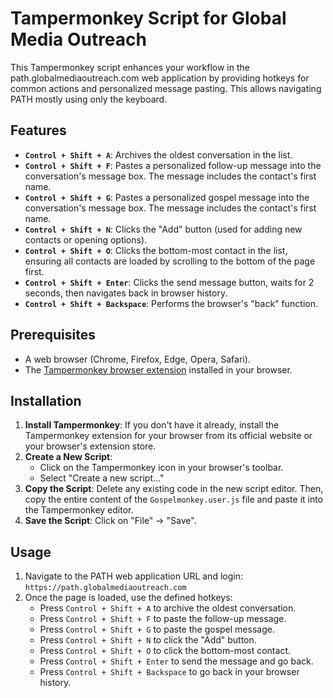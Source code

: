 # Tampermonkey Script for Global Media Outreach

This Tampermonkey script enhances your workflow in the path.globalmediaoutreach.com web application by providing hotkeys for common actions and personalized message pasting.
This allows navigating PATH mostly using only the keyboard.

## Features

*   **`Control + Shift + A`**: Archives the oldest conversation in the list.
*   **`Control + Shift + F`**: Pastes a personalized follow-up message into the conversation's message box. The message includes the contact's first name.
*   **`Control + Shift + G`**: Pastes a personalized gospel message into the conversation's message box. The message includes the contact's first name.
*   **`Control + Shift + N`**: Clicks the "Add" button (used for adding new contacts or opening options).
*   **`Control + Shift + O`**: Clicks the bottom-most contact in the list, ensuring all contacts are loaded by scrolling to the bottom of the page first.
*   **`Control + Shift + Enter`**: Clicks the send message button, waits for 2 seconds, then navigates back in browser history.
*   **`Control + Shift + Backspace`**: Performs the browser's "back" function.

## Prerequisites

*   A web browser (Chrome, Firefox, Edge, Opera, Safari).
*   The [Tampermonkey browser extension](https://www.tampermonkey.net/) installed in your browser.

## Installation

1.  **Install Tampermonkey**: If you don't have it already, install the Tampermonkey extension for your browser from its official website or your browser's extension store.
2.  **Create a New Script**:
    *   Click on the Tampermonkey icon in your browser's toolbar.
    *   Select "Create a new script..."
3.  **Copy the Script**: Delete any existing code in the new script editor. Then, copy the entire content of the `Gospelmonkey.user.js` file and paste it into the Tampermonkey editor.
4.  **Save the Script**: Click on "File" -> "Save".

## Usage

1.  Navigate to the PATH web application URL and login: `https://path.globalmediaoutreach.com`
2.  Once the page is loaded, use the defined hotkeys:
    *   Press `Control + Shift + A` to archive the oldest conversation.
    *   Press `Control + Shift + F` to paste the follow-up message.
    *   Press `Control + Shift + G` to paste the gospel message.
    *   Press `Control + Shift + N` to click the "Add" button.
    *   Press `Control + Shift + O` to click the bottom-most contact.
    *   Press `Control + Shift + Enter` to send the message and go back.
    *   Press `Control + Shift + Backspace` to go back in your browser history.
